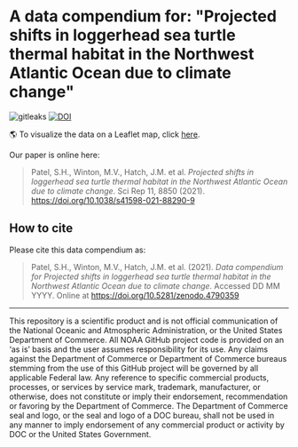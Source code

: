 # A data compendium for: "Projected shifts in loggerhead sea turtle thermal habitat in the Northwest Atlantic Ocean due to climate change"

![gitleaks](https://github.com/jmhatch-NOAA/READ-PSB-TE-Patel_et_al_2021_sci_rep/actions/workflows/secretScan.yml/badge.svg)
[![DOI](https://zenodo.org/badge/DOI/10.5281/zenodo.4790359.svg)](https://doi.org/10.5281/zenodo.4790359)

:earth_americas: To visualize the data on a Leaflet map, click [here]( https://NEFSC.github.io/READ-PSB-TE-Patel_et_al_2021_sci_rep/).

Our paper is online here:

> Patel, S.H., Winton, M.V., Hatch, J.M. et al. *Projected shifts in loggerhead sea turtle thermal habitat in the Northwest Atlantic Ocean due to climate change*. Sci Rep 11, 8850 (2021). <https://doi.org/10.1038/s41598-021-88290-9>
>

## How to cite

Please cite this data compendium as:

> Patel, S.H., Winton, M.V., Hatch, J.M. et al. (2021). *Data compendium for Projected shifts in loggerhead sea turtle thermal habitat in the Northwest Atlantic Ocean due to climate change*. Accessed DD MM YYYY. Online at <https://doi.org/10.5281/zenodo.4790359>
> 

---
This repository is a scientific product and is not official communication of the National Oceanic and Atmospheric Administration, or the United States Department of Commerce. All NOAA GitHub project code is provided on an ‘as is’ basis and the user assumes responsibility for its use. Any claims against the Department of Commerce or Department of Commerce bureaus stemming from the use of this GitHub project will be governed by all applicable Federal law. Any reference to specific commercial products, processes, or services by service mark, trademark, manufacturer, or otherwise, does not constitute or imply their endorsement, recommendation or favoring by the Department of Commerce. The Department of Commerce seal and logo, or the seal and logo of a DOC bureau, shall not be used in any manner to imply endorsement of any commercial product or activity by DOC or the United States Government.
